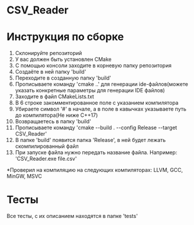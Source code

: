 # CSV_Reader
# Инструкция по сборке
1) Склонируйте репозиторий
2) У вас должен быть установлен CMake
3) С помощью консоли заходите в корневую папку репозитория
4) Создаёте в ней папку 'build'
5) Переходите в созданную папку 'build'
6) Прописываете команду 'cmake ..' для генерации ide-файлов(можете указать конкретные параметры для генерации IDE файлов)
7) Заходите в файл CMakeLists.txt
8) В 6 строке закомментированное поле с указанием компилятора
9) Убираете символ '#' в начале, а в поле в кавычках указываете путь до компилятора(Не ниже C++17)
10) Возвращаетесь в папку 'build'
11) Прописываете команду 'cmake --build . --config Release --target CSV_Reader'
12) В папке 'build' появится папка 'Release', в ней будет лежать скомпилированный файл
13) При запуске файла нужно передать название файла. Например: 'CSV_Reader.exe file.csv'

*Проверил на компиляцию на следующих компиляторах: LLVM, GCC, MinGW, MSVC

# Тесты
Все тесты, с их описанием находятся в папке 'tests'